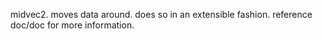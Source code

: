midvec2.
moves data around.
does so in an extensible fashion.
reference doc/doc for more information.

